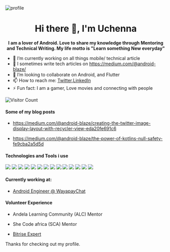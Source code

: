 ![profile](https://miro.medium.com/max/1054/1*yxdy3UX6x1a6vMWWDCN8lw.jpeg)

<!--
**wise4rmgod/wise4rmgod** is a ✨ _special_ ✨ repository because its `README.md` (this file) appears on your GitHub profile. -->
<h1 align="center">Hi there 👋, I'm Uchenna</h1>

<p align="center"><b>I am a lover of Android. Love to share my knowledge through Mentoring and Technical Writing. My life motto is "Learn something New everyday" </b></p>

- 🔭 I’m currently working on all things mobile/ technical article
- 🌱 I sometimes write tech articles on https://medium.com/@android-blaze/
- 👯 I’m looking to collaborate on Android, and Flutter
- 📫 How to reach me: [Twitter](https://twitter.com/Android_Blaze),[LinkedIn](https://www.linkedin.com/in/uchenna-chukwuwa-android6/)
- ⚡ Fun fact: I am a gamer, Love movies and connecting with people

![Visitor Count](https://profile-counter.glitch.me/{Dablaze-ufc}/count.svg)

#### Some of my blog posts

- https://medium.com/@android-blaze/creating-the-twitter-image-display-layout-with-recycler-view-eda20fe691c6

- https://medium.com/@android-blaze/the-power-of-kotlins-null-safety-fe9cba2a5d5d

#### Technologies and Tools i use

<p>
<img src="https://img.shields.io/badge/java-%23ED8B00.svg?&style=for-the-badge&logo=java&logoColor=white"/>
<img src="https://img.shields.io/badge/git%20-%23F05033.svg?&style=for-the-badge&logo=git&logoColor=white"/>
<img src="https://img.shields.io/badge/github%20-%23121011.svg?&style=for-the-badge&logo=github&logoColor=white"/>
<img src="https://img.shields.io/badge/firebase%20-%23039BE5.svg?&style=for-the-badge&logo=firebase"/>
<img src ="https://img.shields.io/badge/sqlite-%2307405e.svg?&style=for-the-badge&logo=sqlite&logoColor=white"/>
<img src ="https://img.shields.io/badge/android-%2307405e.svg?&style=for-the-badge&logo=android&logoColor=white"/>
<img src="https://img.shields.io/badge/kotlin-%230095D5.svg?&style=for-the-badge&logo=kotlin&logoColor=white"/>
<img src="https://img.shields.io/badge/github%20actions%20-%232671E5.svg?&style=for-the-badge&logo=github%20actions&logoColor=white"/>
<img src="https://img.shields.io/badge/figma%20-%23F24E1E.svg?&style=for-the-badge&logo=figma&logoColor=white"/>
<img src="https://img.shields.io/badge/dart-%230175C2.svg?&style=for-the-badge&logo=dart&logoColor=white"/>
<img src="https://img.shields.io/badge/Flutter%20-%2302569B.svg?&style=for-the-badge&logo=Flutter&logoColor=white" />
<img src="https://img.shields.io/badge/markdown-%23000000.svg?&style=for-the-badge&logo=markdown&logoColor=white"/>
<img src ="https://img.shields.io/badge/developer evangelist-%2307405e.svg?&style=for-the-badge&logo=dev&logoColor=white"/>
<img src ="https://img.shields.io/badge/tech community builder-%2307405e.svg?&style=for-the-badge&logo=community&logoColor=white"/>
</p>

#### Currently working at:

- [Android Engineer @ WayapayChat](https://www.wayapaychat.com/)

#### Volunteer Experience

- Andela Learning Community (ALC) Mentor

- She Code africa (SCA) Mentor

- [Bitrise Expert](https://www.bitrise.io/community/experts-program)

Thanks for checking out my profile.
